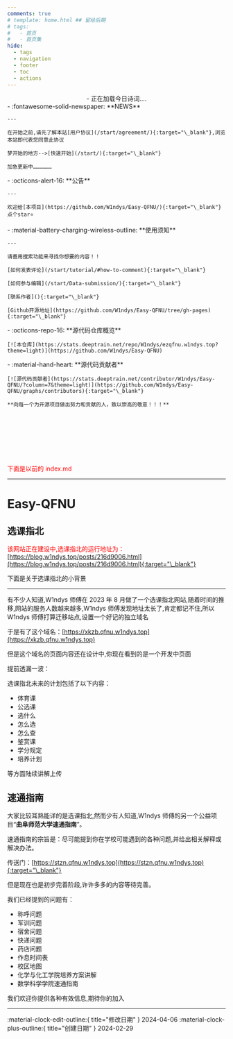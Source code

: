 ```yaml
---
comments: true
# template: home.html ## 留给后期
# tags:
#   - 首页
#   - 首页集
hide:
  - tags
  - navigation
  - footer
  - toc
  - actions
---
```



<!-- 诗词一言接口，来自https://www.jinrishici.com/#/ -->
<!-- 生产环境请注释掉，以免过高的访问次数导致封禁IP -->
<div class="grid cards" markdown style="text-align: center;">
-   
    <span id="jinrishici-sentence"  >正在加载今日诗词....</span>
    <script src="https://sdk.jinrishici.com/v2/browser/jinrishici.js" charset="utf-8"></script>

</div>

<div class="grid cards" markdown>

<div class="grid cards" markdown>
-   :fontawesome-solid-newspaper: **NEWS**

    ---

    在开始之前,请先了解本站[用户协议](/start/agreement/){:target="\_blank"},浏览本站即代表您同意此协议

    梦开始的地方-->[快速开始](/start/){:target="\_blank"}

    加急更新中………………

</div>

</div>

<div class="grid cards" markdown>

<div class="grid cards" markdown>
-   :octicons-alert-16: **公告**

    ---

    欢迎给[本项目](https://github.com/W1ndys/Easy-QFNU/){:target="\_blank"}点个star⭐

</div>

<div class="grid cards" markdown>
-   :material-battery-charging-wireless-outline: **使用须知**

    ---

    请善用搜索功能来寻找你想要的内容！！

    [如何发表评论](/start/tutorial/#how-to-comment){:target="\_blank"}

    [如何参与编辑](/start/Data-submission/){:target="\_blank"}

    [联系作者](){:target="\_blank"}

    [Github开源地址](https://github.com/W1ndys/Easy-QFNU/tree/gh-pages){:target="\_blank"}

</div>

</div>

<div class="grid cards" markdown>

<div class="grid cards" markdown>
-   :octicons-repo-16: **源代码仓库概览**

    [![本仓库](https://stats.deeptrain.net/repo/W1ndys/ezqfnu.w1ndys.top?theme=light)](https://github.com/W1ndys/Easy-QFNU)

</div>

<div class="grid cards" markdown>
-   :material-hand-heart: **源代码贡献者**

    [![源代码贡献者](https://stats.deeptrain.net/contributor/W1ndys/Easy-QFNU/?column=7&theme=light)](https://github.com/W1ndys/Easy-QFNU/graphs/contributors){:target="\_blank"}

    **向每一个为开源项目做出努力和贡献的人，致以崇高的敬意！！！**

</div>

</div>

<br><br><br><br><br><br>

<font color="red">下面是以前的 index.md</font>

---

# Easy-QFNU

## **选课指北**

<span style="color:#FF0000;">该网站正在建设中,选课指北的运行地址为：</span>[https://blog.w1ndys.top/posts/216d9006.html](https://blog.w1ndys.top/posts/216d9006.html){:target="\_blank"}

下面是关于选课指北的小背景

---

有不少人知道,W1ndys 师傅在 2023 年 8 月做了一个选课指北网站,随着时间的推移,网站的服务人数越来越多,W1ndys 师傅发现地址太长了,肯定都记不住,所以 W1ndys 师傅打算迁移站点,设置一个好记的独立域名

于是有了这个域名：[https://xkzb.qfnu.w1ndys.top](https://xkzb.qfnu.w1ndys.top)

但是这个域名的页面内容还在设计中,你现在看到的是一个开发中页面

提前透漏一波：

选课指北未来的计划包括了以下内容：

- 体育课
- 公选课
- 选什么
- 怎么选
- 怎么查
- 鉴赏课
- 学分规定
- 培养计划

等方面陆续讲解上传

## **速通指南**

大家比较耳熟能详的是选课指北,然而少有人知道,W1ndys 师傅的另一个公益项目“**曲阜师范大学速通指南**”。

速通指南的宗旨是：尽可能提到你在学校可能遇到的各种问题,并给出相关解释或解决办法。

传送门：[https://stzn.qfnu.w1ndys.top](https://stzn.qfnu.w1ndys.top){:target="\_blank"}

但是现在也是初步完善阶段,许许多多的内容等待完善。

我们已经提到的问题有：

- 称呼问题
- 军训问题
- 宿舍问题
- 快递问题
- 药店问题
- 作息时间表
- 校区地图
- 化学与化工学院培养方案讲解
- 数学科学学院速通指南

我们欢迎你提供各种有效信息,期待你的加入

---

:material-clock-edit-outline:{ title="修改日期" } 2024-04-06
:material-clock-plus-outline:{ title="创建日期" } 2024-02-29
